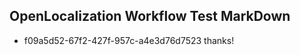 ## OpenLocalization Workflow Test MarkDown
* f09a5d52-67f2-427f-957c-a4e3d76d7523 thanks!

<!--HONumber=Aug16_HO1-->


